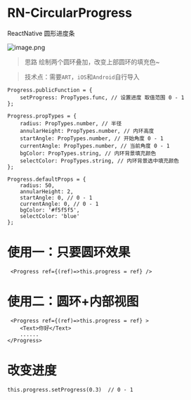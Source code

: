 # RN-CircularProgress
ReactNative 圆形进度条

![image.png](https://upload-images.jianshu.io/upload_images/23011-5c2d67f5f38bbc79.png?imageMogr2/auto-orient/strip%7CimageView2/2/w/1240)
> 思路 绘制两个圆环叠加，改变上部圆环的填充色~

>技术点：需要`ART`，`iOS`和`Android`自行导入

```
Progress.publicFunction = {
    setProgress: PropTypes.func, // 设置进度 取值范围 0 - 1
};

Progress.propTypes = {
    radius: PropTypes.number, // 半径
    annularHeight: PropTypes.number, // 内环高度
    startAngle: PropTypes.number, // 开始角度 0 - 1
    currentAngle: PropTypes.number, // 当前角度 0 - 1
    bgColor: PropTypes.string, // 内环背景填充颜色
    selectColor: PropTypes.string, // 内环背景选中填充颜色
};

Progress.defaultProps = {
    radius: 50,
    annularHeight: 2,
    startAngle: 0, // 0 - 1
    currentAngle: 0, // 0 - 1
    bgColor: '#f5f5f5',
    selectColor: 'blue'
};
```

# 使用一：只要圆环效果
```
 <Progress ref={(ref)=>this.progress = ref} />
```
# 使用二：圆环+内部视图
```
 <Progress ref={(ref)=>this.progress = ref} >
    <Text>你好</Text>
    ......
</Progress>
```
# 改变进度
```
this.progress.setProgress(0.3)  // 0 - 1
```
